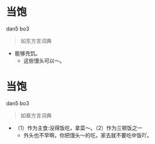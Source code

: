 # 当饱
dan5 bo3
> 如东方言词典
- 能够充饥。
  - 这些馒头可以～。

# 当饱
dan5 bo3
> 如皋方言词典
- （1）作为主食:没得饭吃，拿菜～。（2）作为三顿饭之一
  - 外头也不早啊，你把馒头～的吃，家去就不要吃中饭吖。
